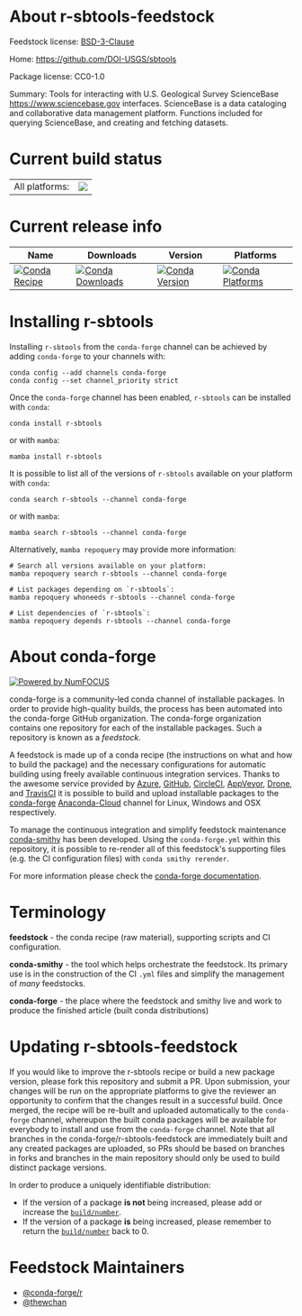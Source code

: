 About r-sbtools-feedstock
=========================

Feedstock license: [BSD-3-Clause](https://github.com/conda-forge/r-sbtools-feedstock/blob/main/LICENSE.txt)

Home: https://github.com/DOI-USGS/sbtools

Package license: CC0-1.0

Summary: Tools for interacting with U.S. Geological Survey ScienceBase <https://www.sciencebase.gov> interfaces. ScienceBase is a data cataloging and collaborative data management platform. Functions included for querying ScienceBase, and creating and fetching datasets.

Current build status
====================


<table><tr><td>All platforms:</td>
    <td>
      <a href="https://dev.azure.com/conda-forge/feedstock-builds/_build/latest?definitionId=20051&branchName=main">
        <img src="https://dev.azure.com/conda-forge/feedstock-builds/_apis/build/status/r-sbtools-feedstock?branchName=main">
      </a>
    </td>
  </tr>
</table>

Current release info
====================

| Name | Downloads | Version | Platforms |
| --- | --- | --- | --- |
| [![Conda Recipe](https://img.shields.io/badge/recipe-r--sbtools-green.svg)](https://anaconda.org/conda-forge/r-sbtools) | [![Conda Downloads](https://img.shields.io/conda/dn/conda-forge/r-sbtools.svg)](https://anaconda.org/conda-forge/r-sbtools) | [![Conda Version](https://img.shields.io/conda/vn/conda-forge/r-sbtools.svg)](https://anaconda.org/conda-forge/r-sbtools) | [![Conda Platforms](https://img.shields.io/conda/pn/conda-forge/r-sbtools.svg)](https://anaconda.org/conda-forge/r-sbtools) |

Installing r-sbtools
====================

Installing `r-sbtools` from the `conda-forge` channel can be achieved by adding `conda-forge` to your channels with:

```
conda config --add channels conda-forge
conda config --set channel_priority strict
```

Once the `conda-forge` channel has been enabled, `r-sbtools` can be installed with `conda`:

```
conda install r-sbtools
```

or with `mamba`:

```
mamba install r-sbtools
```

It is possible to list all of the versions of `r-sbtools` available on your platform with `conda`:

```
conda search r-sbtools --channel conda-forge
```

or with `mamba`:

```
mamba search r-sbtools --channel conda-forge
```

Alternatively, `mamba repoquery` may provide more information:

```
# Search all versions available on your platform:
mamba repoquery search r-sbtools --channel conda-forge

# List packages depending on `r-sbtools`:
mamba repoquery whoneeds r-sbtools --channel conda-forge

# List dependencies of `r-sbtools`:
mamba repoquery depends r-sbtools --channel conda-forge
```


About conda-forge
=================

[![Powered by
NumFOCUS](https://img.shields.io/badge/powered%20by-NumFOCUS-orange.svg?style=flat&colorA=E1523D&colorB=007D8A)](https://numfocus.org)

conda-forge is a community-led conda channel of installable packages.
In order to provide high-quality builds, the process has been automated into the
conda-forge GitHub organization. The conda-forge organization contains one repository
for each of the installable packages. Such a repository is known as a *feedstock*.

A feedstock is made up of a conda recipe (the instructions on what and how to build
the package) and the necessary configurations for automatic building using freely
available continuous integration services. Thanks to the awesome service provided by
[Azure](https://azure.microsoft.com/en-us/services/devops/), [GitHub](https://github.com/),
[CircleCI](https://circleci.com/), [AppVeyor](https://www.appveyor.com/),
[Drone](https://cloud.drone.io/welcome), and [TravisCI](https://travis-ci.com/)
it is possible to build and upload installable packages to the
[conda-forge](https://anaconda.org/conda-forge) [Anaconda-Cloud](https://anaconda.org/)
channel for Linux, Windows and OSX respectively.

To manage the continuous integration and simplify feedstock maintenance
[conda-smithy](https://github.com/conda-forge/conda-smithy) has been developed.
Using the ``conda-forge.yml`` within this repository, it is possible to re-render all of
this feedstock's supporting files (e.g. the CI configuration files) with ``conda smithy rerender``.

For more information please check the [conda-forge documentation](https://conda-forge.org/docs/).

Terminology
===========

**feedstock** - the conda recipe (raw material), supporting scripts and CI configuration.

**conda-smithy** - the tool which helps orchestrate the feedstock.
                   Its primary use is in the construction of the CI ``.yml`` files
                   and simplify the management of *many* feedstocks.

**conda-forge** - the place where the feedstock and smithy live and work to
                  produce the finished article (built conda distributions)


Updating r-sbtools-feedstock
============================

If you would like to improve the r-sbtools recipe or build a new
package version, please fork this repository and submit a PR. Upon submission,
your changes will be run on the appropriate platforms to give the reviewer an
opportunity to confirm that the changes result in a successful build. Once
merged, the recipe will be re-built and uploaded automatically to the
`conda-forge` channel, whereupon the built conda packages will be available for
everybody to install and use from the `conda-forge` channel.
Note that all branches in the conda-forge/r-sbtools-feedstock are
immediately built and any created packages are uploaded, so PRs should be based
on branches in forks and branches in the main repository should only be used to
build distinct package versions.

In order to produce a uniquely identifiable distribution:
 * If the version of a package **is not** being increased, please add or increase
   the [``build/number``](https://docs.conda.io/projects/conda-build/en/latest/resources/define-metadata.html#build-number-and-string).
 * If the version of a package **is** being increased, please remember to return
   the [``build/number``](https://docs.conda.io/projects/conda-build/en/latest/resources/define-metadata.html#build-number-and-string)
   back to 0.

Feedstock Maintainers
=====================

* [@conda-forge/r](https://github.com/conda-forge/r/)
* [@thewchan](https://github.com/thewchan/)

